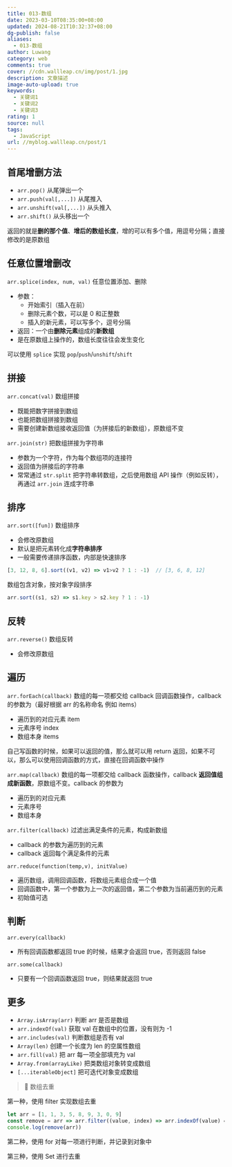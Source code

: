 ```yaml
---
title: 013-数组
date: 2023-03-10T08:35:00+08:00
updated: 2024-08-21T10:32:37+08:00
dg-publish: false
aliases:
  - 013-数组
author: Luwang
category: web
comments: true
cover: //cdn.wallleap.cn/img/post/1.jpg
description: 文章描述
image-auto-upload: true
keywords:
  - 关键词1
  - 关键词2
  - 关键词3
rating: 1
source: null
tags:
  - JavaScript
url: //myblog.wallleap.cn/post/1
---
```


## 首尾增删方法

- `arr.pop()` 从尾弹出一个
- `arr.push(val[,...])` 从尾推入
- `arr.unshift(val[,...])` 从头推入
- `arr.shift()` 从头移出一个

返回的就是**删的那个值**、**增后的数组长度**，增的可以有多个值，用逗号分隔；直接修改的是原数组

## 任意位置增删改

`arr.splice(index, num, val)` 任意位置添加、删除

- 参数：
	- 开始索引（插入在前）
	- 删除元素个数，可以是 0 和正整数
	- 插入的新元素，可以写多个，逗号分隔
- 返回：一个由**删除元素**组成的**新数组**
- 是在原数组上操作的，数组长度往往会发生变化

可以使用 `splice` 实现 `pop`/`push`/`unshift`/`shift`

## 拼接

`arr.concat(val)` 数组拼接

- 既能把数字拼接到数组
- 也能把数组拼接到数组
- 需要创建新数组接收返回值（为拼接后的新数组），原数组不变

`arr.join(str)` 把数组拼接为字符串

- 参数为一个字符，作为每个数组项的连接符
- 返回值为拼接后的字符串
- 常常通过 `str.split` 把字符串转数组，之后使用数组 API 操作（例如反转），再通过 `arr.join` 连成字符串

## 排序

`arr.sort([fun])` 数组排序

- 会修改原数组
- 默认是把元素转化成**字符串排序**
- 一般需要传递排序函数，内部是快速排序

```js
[3, 12, 8, 6].sort((v1, v2) => v1>v2 ? 1 : -1)  // [3, 6, 8, 12]
```

数组包含对象，按对象字段排序

```js
arr.sort((s1, s2) => s1.key > s2.key ? 1 : -1)
```

## 反转

`arr.reverse()` 数组反转

- 会修改原数组

## 遍历

`arr.forEach(callback)` 数组的每一项都交给 callback 回调函数操作，callback 的参数为（最好根据 arr 的名称命名 例如 items）

- 遍历到的对应元素 item
- 元素序号 index
- 数组本身 items

自己写函数的时候，如果可以返回的值，那么就可以用 return 返回，如果不可以，那么可以使用回调函数的方式，直接在回调函数中操作

`arr.map(callback)` 数组的每一项都交给 callback 函数操作，callback **返回值组成新函数**，原数组不变。callback 的参数为

- 遍历到的对应元素
- 元素序号
- 数组本身

`arr.filter(callback)` 过滤出满足条件的元素，构成新数组

- callback 的参数为遍历到的元素
- callback 返回每个满足条件的元素

`arr.reduce(function(temp,v), initValue)`

- 遍历数组，调用回调函数，将数组元素组合成一个值
- 回调函数中，第一个参数为上一次的返回值，第二个参数为当前遍历到的元素
- 初始值可选

## 判断

`arr.every(callback)`

- 所有回调函数都返回 true 的时候，结果才会返回 true，否则返回 false

`arr.some(callback)`

- 只要有一个回调函数返回 true，则结果就返回 true

## 更多

- `Array.isArray(arr)` 判断 arr 是否是数组
- `arr.indexOf(val)` 获取 val 在数组中的位置，没有则为 -1
- `arr.includes(val)` 判断数组是否有 val
- `Array(len)` 创建一个长度为 len 的空属性数组
- `arr.fill(val)` 把 arr 每一项全部填充为 val
- `Array.from(arrayLike)` 把类数组对象转变成数组
- `[...iterableObject]` 把可迭代对象变成数组

> 🌰 数组去重

第一种，使用 filter 实现数组去重

```js
let arr = [1, 1, 3, 5, 8, 9, 3, 0, 9]
const remove = arr => arr.filter((value, index) => arr.indexOf(value) === index)
console.log(remove(arr))
```

第二种，使用 for 对每一项进行判断，并记录到对象中

第三种，使用 Set 进行去重
